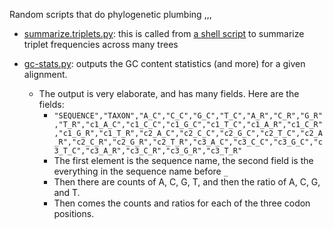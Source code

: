 Random scripts that do phylogenetic plumbing ,,,

* [summarize.triplets.py](summarize.triplets.py): this is called from [a shell script](../../shell/triplet.freq.sh) to summarize triplet frequencies across many trees

* [gc-stats.py](gc-stats.py): outputs the GC content statistics (and more) for a given alignment. 
  * The output is very elaborate, and has many fields. Here are the fields:
    * `"SEQUENCE","TAXON","A_C","C_C","G_C","T_C","A_R","C_R","G_R","T_R","c1_A_C","c1_C_C","c1_G_C","c1_T_C","c1_A_R","c1_C_R","c1_G_R","c1_T_R","c2_A_C","c2_C_C","c2_G_C","c2_T_C","c2_A_R","c2_C_R","c2_G_R","c2_T_R","c3_A_C","c3_C_C","c3_G_C","c3_T_C","c3_A_R","c3_C_R","c3_G_R","c3_T_R"`
    * The first element is the sequence name, the second field is the everything in the sequence name before `_`
    * Then there are counts of A, C, G, T, and then the ratio of A, C, G, and T. 
    * Then comes the counts and ratios for each of the three codon positions.
